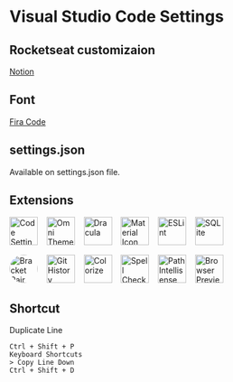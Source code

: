 # Visual Studio Code Settings

## Rocketseat customizaion

[Notion](https://blog.rocketseat.com.br/terminal-com-oh-my-zsh-spaceship-dracula-e-mais/)

## Font

[Fira Code](https://github.com/tonsky/FiraCode/releases)

## settings.json
Available on settings.json file.

## Extensions

[<img padding=100 width=50 src="https://shan.gallerycdn.vsassets.io/extensions/shan/code-settings-sync/3.4.3/1569243788505/Microsoft.VisualStudio.Services.Icons.Default" alt="Code Settings Sync">](https://marketplace.visualstudio.com/items?itemName=Shan.code-settings-sync)&nbsp;&nbsp;&nbsp;
[<img width=50 src="https://rocketseat.gallerycdn.vsassets.io/extensions/rocketseat/theme-omni/1.0.8/1588434306376/Microsoft.VisualStudio.Services.Icons.Default" alt="Omni Theme">](https://marketplace.visualstudio.com/items?itemName=rocketseat.theme-omni)&nbsp;&nbsp;&nbsp;
[<img padding=100 width=50 src="https://dracula-theme.gallerycdn.vsassets.io/extensions/dracula-theme/theme-dracula/2.22.1/1590506549182/Microsoft.VisualStudio.Services.Icons.Default" alt="Dracula">](https://marketplace.visualstudio.com/items?itemName=dracula-theme.theme-dracula)&nbsp;&nbsp;&nbsp;
[<img width=50 src="https://pkief.gallerycdn.vsassets.io/extensions/pkief/material-icon-theme/4.3.0/1599660122252/Microsoft.VisualStudio.Services.Icons.Default" alt="Material Icon Theme">](https://marketplace.visualstudio.com/items?itemName=PKief.material-icon-theme)&nbsp;&nbsp;&nbsp;
[<img width=50 src="https://dbaeumer.gallerycdn.vsassets.io/extensions/dbaeumer/vscode-eslint/2.1.8/1594861497267/Microsoft.VisualStudio.Services.Icons.Default" alt="ESLint">](https://marketplace.visualstudio.com/items?itemName=dbaeumer.vscode-eslint)&nbsp;&nbsp;&nbsp;
[<img padding=100 width=50 src="https://alexcvzz.gallerycdn.vsassets.io/extensions/alexcvzz/vscode-sqlite/0.9.0/1598111776135/Microsoft.VisualStudio.Services.Icons.Default" alt="SQLite">](https://marketplace.visualstudio.com/items?itemName=alexcvzz.vscode-sqlite)

[<img width=50  style="border-radius:50%" src="https://coenraads.gallerycdn.vsassets.io/extensions/coenraads/bracket-pair-colorizer/1.0.61/1542132753296/Microsoft.VisualStudio.Services.Icons.Default" alt="Bracket Pair Colorizer">](https://marketplace.visualstudio.com/items?itemName=CoenraadS.bracket-pair-colorizer)&nbsp;&nbsp;&nbsp;
[<img width=50 src="https://donjayamanne.gallerycdn.vsassets.io/extensions/donjayamanne/githistory/0.6.9/1596219766591/Microsoft.VisualStudio.Services.Icons.Default" alt="Git History">](https://marketplace.visualstudio.com/items?itemName=donjayamanne.githistory)&nbsp;&nbsp;&nbsp;
[<img width=50 src="https://kamikillerto.gallerycdn.vsassets.io/extensions/kamikillerto/vscode-colorize/0.8.17/1590756004925/Microsoft.VisualStudio.Services.Icons.Default" alt="Colorize">](https://marketplace.visualstudio.com/items?itemName=kamikillerto.vscode-colorize)&nbsp;&nbsp;&nbsp;
[<img width=50 src="https://streetsidesoftware.gallerycdn.vsassets.io/extensions/streetsidesoftware/code-spell-checker/1.9.0/1589974448396/Microsoft.VisualStudio.Services.Icons.Default" alt="Spell Checker">](https://marketplace.visualstudio.com/items?itemName=streetsidesoftware.code-spell-checker)&nbsp;&nbsp;&nbsp;
[<img width=50 src="https://christian-kohler.gallerycdn.vsassets.io/extensions/christian-kohler/path-intellisense/2.3.0/1599815793523/Microsoft.VisualStudio.Services.Icons.Default" alt="Path Intellisense">](https://marketplace.visualstudio.com/items?itemName=christian-kohler.path-intellisense)&nbsp;&nbsp;&nbsp;
[<img width=50 src="https://auchenberg.gallerycdn.vsassets.io/extensions/auchenberg/vscode-browser-preview/0.6.7/1587959208888/Microsoft.VisualStudio.Services.Icons.Default" alt="Browser Preview">](https://marketplace.visualstudio.com/items?itemName=auchenberg.vscode-browser-preview)

## Shortcut
Duplicate Line

    Ctrl + Shift + P
    Keyboard Shortcuts
    > Copy Line Down
    Ctrl + Shift + D

